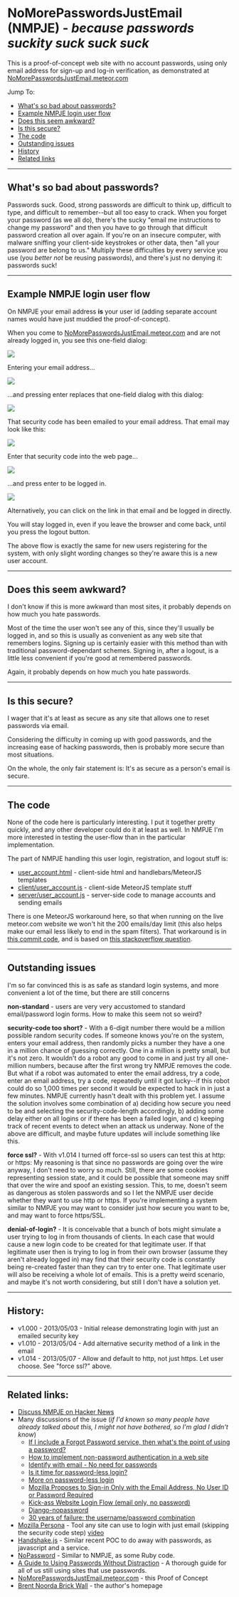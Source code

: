 NoMorePasswordsJustEmail (NMPJE) - _because passwords suckity suck suck suck_
========================

This is a proof-of-concept web site with no account passwords, using only email address for
sign-up and log-in verification, as demonstrated at [NoMorePasswordsJustEmail.meteor.com](http://NoMorePasswordsJustEmail.meteor.com/)

Jump To:

* [What's so bad about passwords?](#whats-so-bad)
* [Example NMPJE login user flow](#example-flow)
* [Does this seem awkward?](#awkward)
* [Is this secure?](#is-secure)
* [The code](#code)
* [Outstanding issues](#issues)
* [History](#history)
* [Related links](#links)

------------------------------------------------------------------------------

<a name="whats-so-bad"></a>
## What's so bad about passwords?

Passwords suck. Good, strong passwords are difficult to think up,
difficult to type,
and difficult to remember--but all too easy to crack.
When you forget your password (as we all do), there's the sucky "email me instructions to
change my password" and then you have to go through that difficult password creation all over again.
If you're on an insecure computer, with malware sniffing your client-side keystrokes or other data,
then "all your password are belong to us."
Multiply these difficulties by every service you use (you _better not_ be reusing passwords), and there's
just no denying it: passwords suck!

------------------------------------------------------------------------------

<a name="example-flow"></a>
## Example NMPJE login user flow

On NMPJE your email address **is** your user id (adding separate account names would have just muddied
the proof-of-concept).

When you come to [NoMorePasswordsJustEmail.meteor.com](http://nomorepasswordsjustemail.meteor.com/) and are not already logged in, you see this one-field dialog:

![](http://dl.dropboxusercontent.com/u/41075/NoMorePasswordsJustEmail/get_email.png)

Entering your email address...

![](http://dl.dropboxusercontent.com/u/41075/NoMorePasswordsJustEmail/enter_email.png)

...and pressing enter replaces that one-field dialog with this dialog:

![](http://dl.dropboxusercontent.com/u/41075/NoMorePasswordsJustEmail/get_code.png)

That security code has been emailed to your email address. That email may look like this:

![](http://dl.dropboxusercontent.com/u/41075/NoMorePasswordsJustEmail/email.png)

Enter that security code into the web page...

![](http://dl.dropboxusercontent.com/u/41075/NoMorePasswordsJustEmail/enter_code.png)

...and press enter to be logged in.

![](http://dl.dropboxusercontent.com/u/41075/NoMorePasswordsJustEmail/logged_in.png)

Alternatively, you can click on the link in that email and be logged in directly.

You will stay logged in, even if you leave the browser and come back, until you press
the logout button.

The above flow is exactly the same for new users registering for the system, with only slight
wording changes so they're aware this is a new user account.

------------------------------------------------------------------------------

<a name="awkward"></a>
## Does this seem awkward?

I don't know if this is more awkward than most sites, it probably depends on how much you hate passwords.

Most of the time the user won't see any of this, since they'll usually be logged in, and so this
is usually as convenient as any web site that remembers logins. Signing up is certainly easier
with this method than with traditional password-dependant
schemes. Signing in, after a logout, is a little less convenient if you're good at remembered
passwords.

Again, it probably depends on how much you hate passwords.

------------------------------------------------------------------------------

<a name="is-secure"></a>
## Is this secure?

I wager that it's at least as secure as any site that allows one to reset passwords via email.

Considering the difficulty in coming up with good passwords, and the increasing ease of hacking
passwords, then is probably more secure than most situations.

On the whole, the only fair statement is: It's as secure as a person's email is secure.

------------------------------------------------------------------------------

<a name="code"></a>
## The code

None of the code here is particularly interesting. I put it together pretty quickly, and any
other developer could do it at least as well. In NMPJE I'm more interested in testing the
user-flow than in the particular implementation.

The part of NMPJE handling this user login, registration, and logout stuff is:

* [user_account.html](https://github.com/BrentNoorda/NoMorePasswordsJustEmail/blob/master/client/user_account/user_account.html) -
client-side html and handlebars/MeteorJS templates
* [client/user_account.js](https://github.com/BrentNoorda/NoMorePasswordsJustEmail/blob/master/client/user_account/user_account.js) -
client-side MeteorJS template stuff
* [server/user_account.js](https://github.com/BrentNoorda/NoMorePasswordsJustEmail/blob/master/server/user_account.js) -
server-side code to manage accounts and sending emails

There is one MeteorJS workaround here, so that when running on the live meteor.com website we won't hit
the 200 emails/day limit (this also helps make our email less likely to end in the spam filters). That workaround
is in [this commit code](https://github.com/BrentNoorda/NoMorePasswordsJustEmail/commit/381a994513ba71a0dc7c21d1019f439b382cf5ca),
 and is based on [this stackoverflow question](http://stackoverflow.com/questions/20337309/meteor-deploy-mail-url-not-being-set).

------------------------------------------------------------------------------

<a name="issues"></a>
## Outstanding issues

I'm so far convinced this is as safe as standard login systems, and more convenient a lot of
the time, but there are still concerns

**non-standard** - users are very very accustomed to standard email/password login forms. How to make
this seem not so weird?

**security-code too short?** - With a 6-digit number there would be a million possible random security
codes. If someone knows you're on the system, enters your email address, then randomly picks a number they
have a one in a million chance of guessing correctly. One in a million is pretty small, but it's
not zero. It wouldn't do a robot any good to come in and just try all one-million numbers, because
after the first wrong try NMPJE removes the code. But what if a robot was automated to enter the email
address, try a code, enter an email address, try a code, repeatedly until it got lucky--if this robot
could do so 1,000 times per second it would be expected to hack in in just a few minutes. NMPJE currently
hasn't dealt with this problem yet. I assume the solution involves some combination of a) deciding how
secure you need to be and selecting the security-code-length accordingly, b) adding some delay either
on all logins or if there has been a failed login, and c) keeping track of recent events to detect
when an attack us underway. None of the above are difficult, and maybe future updates will include
something like this.

**force ssl?** - With v1.014 I turned off force-ssl so users can test this at http: or https: My reasoning
is that since no passwords are going over the wire anyway, I don't need to worry so much. Still, there
are some cookies representing session state, and it could be possible that someone may sniff that
over the wire and spoof an existing session. This, to me, doesn't seem as dangerous as stolen
passwords and so I let the NMPJE user decide whether they want to use http or https. If you're implementing
a system similar to NMPJE you may want to consider just how secure you want to be, and may want to
force https/SSL.

**denial-of-login?** - It is conceivable that a bunch of bots might simulate a user trying to log
in from thousands of clients. In each case that would cause a new login code to be created for that
legitimate user. If that legitimate user then is trying to log in from their own browser (assume they
aren't already logged in) may find that their security code is constantly being re-created faster than
they can try to enter one. That legitimate user will also be receiving a whole lot of emails. This is
a pretty weird scenario, and maybe it's not worth considering, but still I don't have a solution yet.

------------------------------------------------------------------------------

<a name="history"></a>
## History:

* v1.000 - 2013/05/03 - Initial release demonstrating login with just an emailed security key
* v1.010 - 2013/05/04 - Add alternative security method of a link in the email
* v1.014 - 2013/05/07 - Allow and default to http, not just https. Let user choose. See "force ssl?" above.

------------------------------------------------------------------------------

<a name="links"></a>
## Related links:

* [Discuss NMPJE on Hacker News](https://news.ycombinator.com/item?id=6847720)
* Many discussions of the issue (_if I'd known so many people have already talked about this, I might not have bothered, so I'm glad I didn't know_)
    - [If I include a Forgot Password service, then what's the point of using a password?](http://security.stackexchange.com/questions/12828/if-i-include-a-forgot-password-service-then-whats-the-point-of-using-a-passwor)
    - [How to implement non-password authentication in a web site](http://security.stackexchange.com/questions/4009/how-to-implement-non-password-authentication-in-a-web-site)
    - [Identify with email - No need for passwords](https://medium.com/p/d6509aa3c60b)
    - [Is it time for password-less login?](http://notes.xoxco.com/post/27999787765/is-it-time-for-password-less-login)
    - [More on password-less login](http://notes.xoxco.com/post/28288684632/more-on-password-less-login)
    - [Mozilla Proposes to Sign-in Only with the Email Address, No User ID or Password Required](http://www.infoq.com/news/2011/07/BrowserID)
    - [Kick-ass Website Login Flow (email only, no password)](http://www.therealtomrose.com/kick-ass-website-login-flow-email-only-no-password/)
    - [Django-nopassword](http://relekang.github.io/django-nopassword/)
    - [30 years of failure: the username/password combination](http://arstechnica.com/business/2009/10/30-years-of-failure-the-user-namepassword-combination/)
* [Mozilla Persona](https://login.persona.org/) - Tool any site can use to login with just email (skipping the security code step) [video](https://www.youtube.com/watch?v=nJff23UdNAI)
* [Handshake.js](http://sendgrid.com/blog/lets-deprecate-password-email-authentication/) - Similar recent POC to do away with passwords, as javascript and a service.
* [NoPassword](http://nopassword.alexsmolen.com/) - Similar to NMPJE, as some Ruby code.
* [A Guide to Using Passwords Without Distraction](http://www.filterjoe.com/2011/04/14/passwords-guide-without-distraction/) - A thorough guide for all of us still using sites that use passwords.
* [NoMorePasswordsJustEmail.meteor.com](http://NoMorePasswordsJustEmail.meteor.com/) - this Proof of Concept
* [Brent Noorda Brick Wall](http://www.brent-noorda.com/) - the author's homepage
